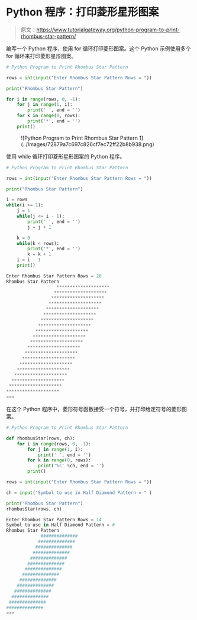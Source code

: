 # Python 程序：打印菱形星形图案

> 原文：<https://www.tutorialgateway.org/python-program-to-print-rhombus-star-pattern/>

编写一个 Python 程序，使用 for 循环打印菱形图案。这个 Python 示例使用多个 for 循环来打印菱形星形图案。

```py
# Python Program to Print Rhombus Star Pattern

rows = int(input("Enter Rhombus Star Pattern Rows = "))

print("Rhombus Star Pattern") 

for i in range(rows, 0, -1):
    for j in range(1, i):
        print(' ', end = '')
    for k in range(0, rows):
        print('*', end = '')
    print()
```

<figure class="wp-block-image size-large">![Python Program to Print Rhombus Star Pattern 1](../Images/72879a7c697c826cf7ec72ff22b8b938.png)</figure>

使用 while 循环打印菱形星形图案的 Python 程序。

```py
# Python Program to Print Rhombus Star Pattern

rows = int(input("Enter Rhombus Star Pattern Rows = "))

print("Rhombus Star Pattern") 

i = rows
while(i >= 1):
    j = 1
    while(j <= i - 1):
        print(' ', end = '')
        j = j + 1

    k = 0
    while(k < rows):
        print('*', end = '')
        k = k + 1
    i = i - 1
    print()
```

```py
Enter Rhombus Star Pattern Rows = 20
Rhombus Star Pattern
                   ********************
                  ********************
                 ********************
                ********************
               ********************
              ********************
             ********************
            ********************
           ********************
          ********************
         ********************
        ********************
       ********************
      ********************
     ********************
    ********************
   ********************
  ********************
 ********************
********************
>>> 
```

在这个 Python 程序中，菱形符号函数接受一个符号，并打印给定符号的菱形图案。

```py
# Python Program to Print Rhombus Star Pattern

def rhombusStar(rows, ch):
    for i in range(rows, 0, -1):
        for j in range(1, i):
            print(' ', end = '')
        for k in range(0, rows):
            print('%c' %ch, end = '')
        print()

rows = int(input("Enter Rhombus Star Pattern Rows = "))

ch = input("Symbol to use in Half Diamond Pattern = " )

print("Rhombus Star Pattern")
rhombusStar(rows, ch)
```

```py
Enter Rhombus Star Pattern Rows = 14
Symbol to use in Half Diamond Pattern = #
Rhombus Star Pattern
             ##############
            ##############
           ##############
          ##############
         ##############
        ##############
       ##############
      ##############
     ##############
    ##############
   ##############
  ##############
 ##############
##############
>>> 
```